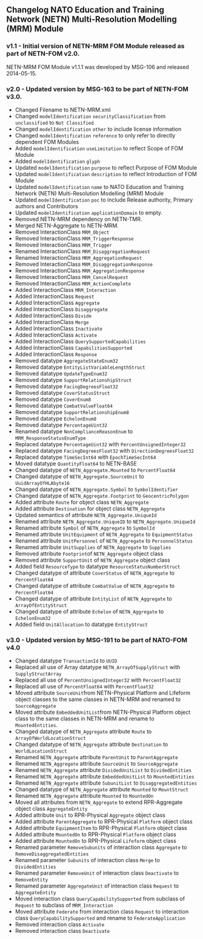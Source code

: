 ## Changelog NATO Education and Training Network (NETN) Multi-Resolution Modelling (MRM) Module

### v1.1 - Initial version of NETN-MRM FOM Module released as part of NETN-FOM v2.0.

NETN-MRM FOM Module v1.1.1 was developed by MSG-106 and released 2014-05-15.


### v2.0 - Updated version by MSG-163 to be part of NETN-FOM v3.0.

* Changed Filename to NETN-MRM.xml
* Changed `modelIdentification` `securityClassification` from `unclassified` to `Not Classified`
* Changed `modelIdentification` `other` to include license information
* Changed `modelIdentification` `reference` to only refer to directly dependent FOM Modules
* Added `modelIdentification` `useLimitation` to reflect Scope of FOM Module
* Added `modelIdentification` `glyph` 
* Updated `modelIdentification` `purpose` to reflect Purpose of FOM Module 
* Updated `modelIdentification` `description` to reflect Introduction of FOM Module
* Updated `modelIdentification` `name` to NATO Education and Training Network (NETN) Multi-Resolution Modelling (MRM) Module
* Updated `modelIdentification` `poc` to include Release authority, Primary authors and Contributors
* Updated `modelIdentification` `applicationDomain` to empty.
* Removed NETN-MRM dependency on NETN-TMR.
* Merged NETN-Aggregate to NETN-MRM.
* Removed InteractionClass `MRM_Object`
* Removed InteractionClass `MRM_TriggerResponse`
* Removed InteractionClass `MRM_Trigger`
* Renamed InteractionClass `MRM_DisaggregationRequest`
* Renamed InteractionClass `MRM_AggregationRequest`
* Removed InteractionClass `MRM_DisaggregationResponse` 
* Removed InteractionClass `MRM_AggregationResponse`
* Removed InteractionClass `MRM_CancelRequest`
* Removed InteractionClass `MRM_ActionComplete` 
* Added InteractionClass `MRM_Interaction`
* Added InteractionClass `Request`
* Added InteractionClass `Aggregate`
* Added InteractionClass `Disaggregate`
* Added InteractionClass `Divide`
* Added InteractionClass `Merge`
* Added InteractionClass `Inactivate`
* Added InteractionClass `Activate`
* Added InteractionClass `QuerySupportedCapabilities`
* Added InteractionClass `CapabilitiesSupported`
* Added InteractionClass `Response`
* Removed datatype `AggregateStateEnum32`
* Removed datatype `EntityListVariableLengthStruct`
* Removed datatype `UpdateTypeEnum32`
* Removed datatype `SupportRelationshipStruct`
* Removed datatype `FacingDegreesFloat32`
* Removed datatype `CoverStatusStruct`
* Removed datatype `CoverEnum8`
* Removed datatype `CombatValueFloat64`
* Removed datatype `SupportRelationshipEnum8`
* Removed datatype `EchelonEnum8`
* Removed datatype `PercentageUint32`
* Renamed datatype `NonComplianceReasonEnum` to `MRM_ResponseStatusEnumType`
* Replaced datatype `PercentageUint32` with `PercentUnsignedInteger32`
* Replaced datatype `FacingDegreesFloat32` with `DirectionDegreesFloat32`
* Replaced datatype `TimeSecInt64` with `EpochTimeSecInt64`
* Moved datatype `QuantityFloat64` to NETN-BASE
* Changed datatype of `NETN_Aggregate.Mounted` to `PercentFloat64`
* Changed datatype of `NETN_Aggregate.SourceUnit` to `UuidArrayOfHLAbyte16`
* Changed datatype of `NETN_Aggregate.Symbol` to `SymbolIdentifier`
* Changed datatype of `NETN_Aggregate.Footprint` to `GeocentricPolygon `
* Added attribute `Route` for  object class `NETN_Aggregate`
* Added attribute `Destination` for  object class `NETN_Aggregate`
* Updated semantics of attribute `NETN_Aggregate.UniqueId`
* Renamed attribute `NETN_Aggregate.UniqueID` to `NETN_Aggregate.UniqueId`
* Renamed attribute `Symbol` of `NETN_Aggregate` to `SymbolId`
* Renamed attribute `UnitEquipment`  of `NETN_Aggregate` to `EquipmentStatus`
* Renamed attribute `UnitPersonnel`  of `NETN_Aggregate` to `PersonnelStatus`
* Renamed attribute `UnitSupplies`  of `NETN_Aggregate` to `Supplies`
* Removed attribute `Footprint`of `NETN_Aggregate` object class
* Removed attribute `SupportUnit` of `NETN_Aggregate` object class
* Added field `ResourceType` to datatype `ResourceStatusNumberStruct`
* Changed datatype of attribute `CoverStatus` of `NETN_Aggregate` to `PercentFloat64`
* Changed datatype of attribute `CombatValue` of `NETN_Aggregate` to `PercentFloat64`
* Changed datatype of attribute `EntityList` of `NETN_Aggregate` to `ArrayOfEntityStruct`
* Changed datatype of attribute `Echelon` of `NETN_Aggregate` to `EchelonEnum32`
* Added field `UnitAllocation` to datatype `EntityStruct`


### v3.0 - Updated version by MSG-191 to be part of NATO-FOM v4.0

* Changed datatype `TransactionId` to `UUID`
* Replaced all use of Array datatype `NETN_ArrayOfSupplyStruct` with `SupplyStructArray`
* Replaced all use of `PercentUnsignedInteger32` with `PercentFloat32`
* Replaced all use of `PercentFloat64` with `PercentFloat32`
* Moved attribute `SourceUnit`from NETN-Physical Platform and Lifeform object classes to the same classes in NETN-MRM and renamed to `SourceAggregate`
* Moved attribute `EmbeddedUnitList`from NETN-Physical Platform object class to the same classes in NETN-MRM and rename to `MountedEntities`.
* Changed datatype of `NETN_Aggregate` attribute `Route` to `ArrayOfWorldLocationStruct`
* Changed datatype of `NETN_Aggregate` attribute `Destination` to `WorldLocationStruct`
* Renamed `NETN_Aggregate` attribute `ParentUnit` to `ParentAggregate`
* Renamed `NETN_Aggregate` attribute `SourceUnit` to `SourceAggregate`
* Renamed `NETN_Aggregate` attribute `DividedUnitList` to `DividedEntities`
* Renamed `NETN_Aggregate` attribute `EmbeddedUnitList` to `MountedEntities`
* Renamed `NETN_Aggregate` attribute `SubunitList` to `DisaggregatedEntities`
* Changed datatype of `NETN_Aggregate` attribute `Mounted` to `MountStruct`
* Renamed `NETN_Aggregate` attribute `Mounted` to `MountedOn`
* Moved all attributes from `NETN_Aggregate` to extend RPR-Aggregate object class `AggregateEntity`
* Added attribute `Unit` to RPR-Physical `Aggregate` object class
* Added attribute `ParentAggregate` to RPR-Physical `Platform` object class
* Added attribute `EquipmentItem` to RPR-Physical `Platform` object class
* Added attribute `MountedOn` to RPR-Physical `Platform` object class
* Added attribute `MountedOn` to RPR-Physical `Lifeform` object class
* Renamed parameter `RemoveSubunits` of interaction class `Aggregate` to `RemoveDisaggregatedEntities`
* Renamed parameter `Subunits` of interaction class `Merge` to `DividedEntities`
* Renamed parameter `RemoveUnit` of interaction class `Deactivate` to `RemoveEntity`
* Renamed parameter `AggregateUnit` of interaction class `Request` to `AggregateEntity`
* Moved interaction class `QueryCapabilitySupported` from subclass of `Request` to subclass of `MRM_Interaction`
* Moved attribute `Federate` from interaction class `Request` to interaction class `QueryCapabilitySupported` and rename to `FederateApplication`
* Removed interaction class `Activate`
* Removed interaction class `Deactivate`

